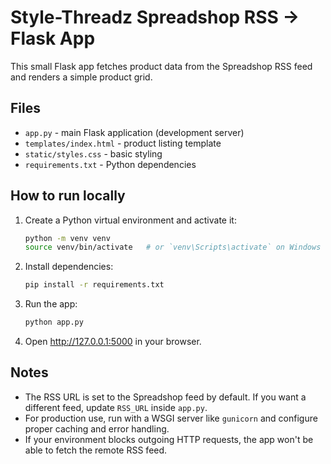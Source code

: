 # Style-Threadz Spreadshop RSS -> Flask App

This small Flask app fetches product data from the Spreadshop RSS feed and renders a simple product grid.

## Files
- `app.py` - main Flask application (development server)
- `templates/index.html` - product listing template
- `static/styles.css` - basic styling
- `requirements.txt` - Python dependencies

## How to run locally
1. Create a Python virtual environment and activate it:
   ```bash
   python -m venv venv
   source venv/bin/activate   # or `venv\Scripts\activate` on Windows
   ```
2. Install dependencies:
   ```bash
   pip install -r requirements.txt
   ```
3. Run the app:
   ```bash
   python app.py
   ```
4. Open http://127.0.0.1:5000 in your browser.

## Notes
- The RSS URL is set to the Spreadshop feed by default. If you want a different feed, update `RSS_URL` inside `app.py`.
- For production use, run with a WSGI server like `gunicorn` and configure proper caching and error handling.
- If your environment blocks outgoing HTTP requests, the app won't be able to fetch the remote RSS feed.

